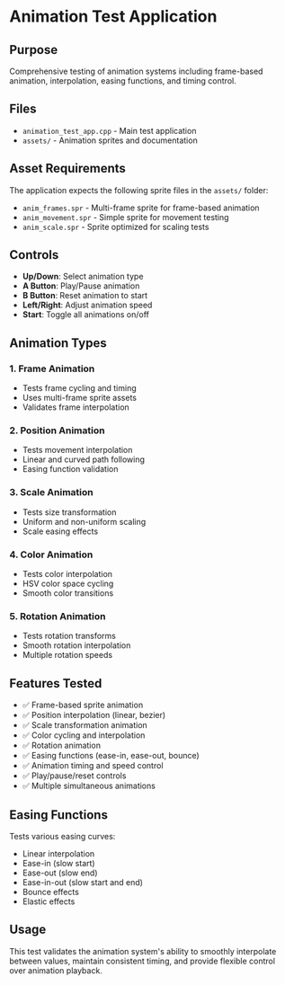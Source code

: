 # Animation Test Application

## Purpose
Comprehensive testing of animation systems including frame-based animation, interpolation, easing functions, and timing control.

## Files
- `animation_test_app.cpp` - Main test application
- `assets/` - Animation sprites and documentation

## Asset Requirements
The application expects the following sprite files in the `assets/` folder:
- `anim_frames.spr` - Multi-frame sprite for frame-based animation
- `anim_movement.spr` - Simple sprite for movement testing
- `anim_scale.spr` - Sprite optimized for scaling tests

## Controls
- **Up/Down**: Select animation type
- **A Button**: Play/Pause animation
- **B Button**: Reset animation to start
- **Left/Right**: Adjust animation speed
- **Start**: Toggle all animations on/off

## Animation Types

### 1. Frame Animation
- Tests frame cycling and timing
- Uses multi-frame sprite assets
- Validates frame interpolation

### 2. Position Animation  
- Tests movement interpolation
- Linear and curved path following
- Easing function validation

### 3. Scale Animation
- Tests size transformation
- Uniform and non-uniform scaling
- Scale easing effects

### 4. Color Animation
- Tests color interpolation
- HSV color space cycling
- Smooth color transitions

### 5. Rotation Animation
- Tests rotation transforms
- Smooth rotation interpolation
- Multiple rotation speeds

## Features Tested
- ✅ Frame-based sprite animation
- ✅ Position interpolation (linear, bezier)
- ✅ Scale transformation animation
- ✅ Color cycling and interpolation
- ✅ Rotation animation
- ✅ Easing functions (ease-in, ease-out, bounce)
- ✅ Animation timing and speed control
- ✅ Play/pause/reset controls
- ✅ Multiple simultaneous animations

## Easing Functions
Tests various easing curves:
- Linear interpolation
- Ease-in (slow start)
- Ease-out (slow end)
- Ease-in-out (slow start and end)
- Bounce effects
- Elastic effects

## Usage
This test validates the animation system's ability to smoothly interpolate between values, maintain consistent timing, and provide flexible control over animation playback.
